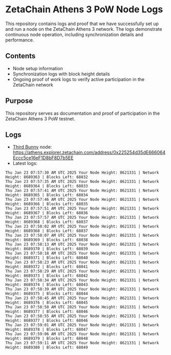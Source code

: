 # ZetaChain Athens 3 PoW Node Logs
This repository contains logs and proof that we have successfully set up and run a node on the ZetaChain Athens 3 network. The logs demonstrate continuous node operation, including synchronization details and performance.

## Contents
- Node setup information
- Synchronization logs with block height details
- Ongoing proof of work logs to verify active participation in the ZetaChain network

## Purpose
This repository serves as documentation and proof of participation in the ZetaChain Athens 3 PoW testnet.

## Logs

- [Third Bunny](https://thirdbunny.xyz/) node: https://athens.explorer.zetachain.com/address/0x225254d35dE666064Eccc5ce16eF1D8bF8D7b5EE
- Latest logs:
```
Thu Jan 23 07:57:30 AM UTC 2025 Your Node Height: 8621331 | Network Height: 8689363 | Blocks Left: 68032
Thu Jan 23 07:57:35 AM UTC 2025 Your Node Height: 8621331 | Network Height: 8689364 | Blocks Left: 68033
Thu Jan 23 07:57:41 AM UTC 2025 Your Node Height: 8621331 | Network Height: 8689365 | Blocks Left: 68034
Thu Jan 23 07:57:46 AM UTC 2025 Your Node Height: 8621331 | Network Height: 8689366 | Blocks Left: 68035
Thu Jan 23 07:57:51 AM UTC 2025 Your Node Height: 8621331 | Network Height: 8689367 | Blocks Left: 68036
Thu Jan 23 07:57:57 AM UTC 2025 Your Node Height: 8621331 | Network Height: 8689368 | Blocks Left: 68037
Thu Jan 23 07:58:02 AM UTC 2025 Your Node Height: 8621331 | Network Height: 8689368 | Blocks Left: 68037
Thu Jan 23 07:58:07 AM UTC 2025 Your Node Height: 8621331 | Network Height: 8689369 | Blocks Left: 68038
Thu Jan 23 07:58:13 AM UTC 2025 Your Node Height: 8621331 | Network Height: 8689370 | Blocks Left: 68039
Thu Jan 23 07:58:18 AM UTC 2025 Your Node Height: 8621331 | Network Height: 8689371 | Blocks Left: 68040
Thu Jan 23 07:58:23 AM UTC 2025 Your Node Height: 8621331 | Network Height: 8689372 | Blocks Left: 68041
Thu Jan 23 07:58:29 AM UTC 2025 Your Node Height: 8621331 | Network Height: 8689373 | Blocks Left: 68042
Thu Jan 23 07:58:34 AM UTC 2025 Your Node Height: 8621331 | Network Height: 8689374 | Blocks Left: 68043
Thu Jan 23 07:58:39 AM UTC 2025 Your Node Height: 8621331 | Network Height: 8689375 | Blocks Left: 68044
Thu Jan 23 07:58:45 AM UTC 2025 Your Node Height: 8621331 | Network Height: 8689376 | Blocks Left: 68045
Thu Jan 23 07:58:50 AM UTC 2025 Your Node Height: 8621331 | Network Height: 8689377 | Blocks Left: 68046
Thu Jan 23 07:58:55 AM UTC 2025 Your Node Height: 8621331 | Network Height: 8689377 | Blocks Left: 68046
Thu Jan 23 07:59:01 AM UTC 2025 Your Node Height: 8621331 | Network Height: 8689378 | Blocks Left: 68047
Thu Jan 23 07:59:06 AM UTC 2025 Your Node Height: 8621331 | Network Height: 8689379 | Blocks Left: 68048
Thu Jan 23 07:59:11 AM UTC 2025 Your Node Height: 8621331 | Network Height: 8689380 | Blocks Left: 68049
```
